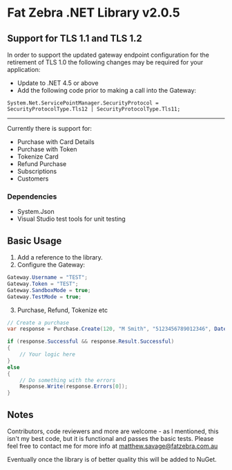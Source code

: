 ﻿# Fat Zebra .NET Library v2.0.5

## Support for TLS 1.1 and TLS 1.2
In order to support the updated gateway endpoint configuration for the retirement of TLS 1.0 the following changes may
be required for your application:

* Update to .NET 4.5 or above
* Add the following code prior to making a call into the Gateway:

```
System.Net.ServicePointManager.SecurityProtocol = SecurityProtocolType.Tls12 | SecurityProtocolType.Tls11;
```

___
Currently there is support for:

* Purchase with Card Details
* Purchase with Token
* Tokenize Card
* Refund Purchase
* Subscriptions
* Customers

### Dependencies
* System.Json
* Visual Studio test tools for unit testing

## Basic Usage

1. Add a reference to the library.
2. Configure the Gateway:
```c#
Gateway.Username = "TEST";
Gateway.Token = "TEST";
Gateway.SandboxMode = true;
Gateway.TestMode = true;
```
3. Purchase, Refund, Tokenize etc

```c#
// Create a purchase
var response = Purchase.Create(120, "M Smith", "5123456789012346", DateTime(2012, 05, 31), "123", invoice.record_number, Request.UserHostAddress);

if (response.Successful && response.Result.Successful) 
{
	// Your logic here
}
else
{
	// Do something with the errors
	Response.Write(response.Errors[0]);
}

```

## Notes

Contributors, code reviewers and more are welcome - as I mentioned, this isn't my best code, but it is
functional and passes the basic tests. Please feel free to contact me for more info at matthew.savage@fatzebra.com.au

Eventually once the library is of better quality this will be added to NuGet.
